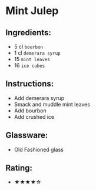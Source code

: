 # Mint Julep

## Ingredients:
- 5 cl `bourbon`
- 1 cl `demerara syrup`
- 15 `mint leaves`
- 16 `ice cubes`

## Instructions:
- Add demerara syrup
- Smack and muddle mint leaves
- Add bourbon
- Add crushed ice

## Glassware:
- Old Fashioned glass

## Rating:
- ★★★★☆